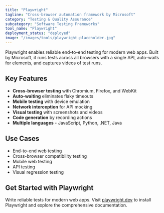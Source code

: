 ```yaml
---
title: "Playwright"
tagline: "Cross-browser automation framework by Microsoft"
category: "Testing & Quality Assurance"
subcategory: "Software Testing Frameworks"
tool_name: "Playwright"
deployment_status: "deployed"
image: "/images/tools/playwright-placeholder.jpg"
---
```

Playwright enables reliable end-to-end testing for modern web apps. Built by Microsoft, it runs tests across all browsers with a single API, auto-waits for elements, and captures videos of test runs.

## Key Features

- **Cross-browser testing** with Chromium, Firefox, and WebKit
- **Auto-waiting** eliminates flaky timeouts
- **Mobile testing** with device emulation
- **Network interception** for API mocking
- **Visual testing** with screenshots and videos
- **Code generation** by recording actions
- **Multiple languages** - JavaScript, Python, .NET, Java

## Use Cases

- End-to-end web testing
- Cross-browser compatibility testing
- Mobile web testing
- API testing
- Visual regression testing

## Get Started with Playwright

Write reliable tests for modern web apps. Visit [playwright.dev](https://playwright.dev) to install Playwright and explore the comprehensive documentation.
